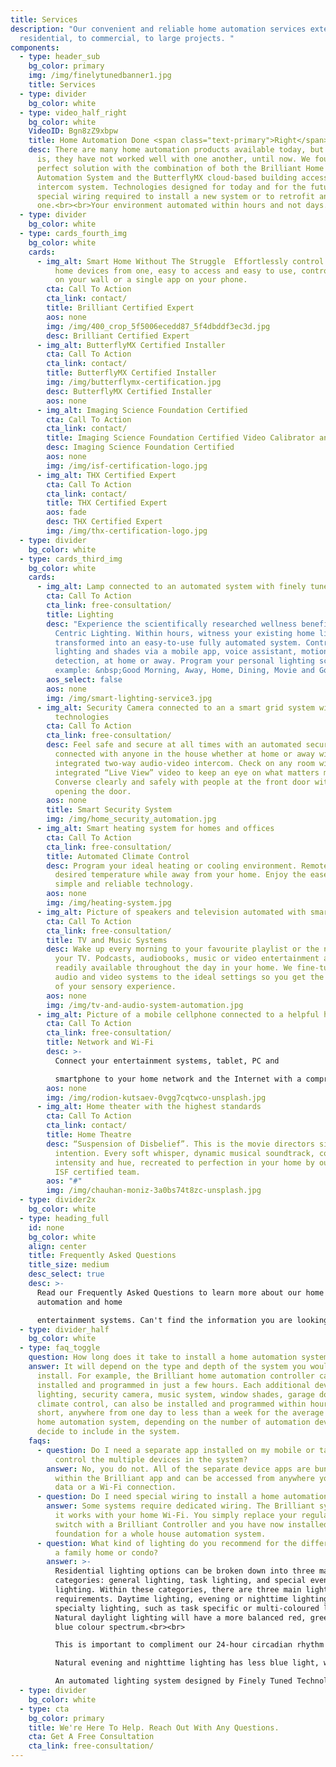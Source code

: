 ```yaml
---
title: Services
description: "Our convenient and reliable home automation services extend from
  residential, to commercial, to large projects. "
components:
  - type: header_sub
    bg_color: primary
    img: /img/finelytunedbanner1.jpg
    title: Services
  - type: divider
    bg_color: white
  - type: video_half_right
    bg_color: white
    VideoID: Bgn8zZ9xbpw
    title: Home Automation Done <span class="text-primary">Right</span>
    desc: There are many home automation products available today, but the reality
      is, they have not worked well with one another, until now. We found a
      perfect solution with the combination of both the Brilliant Home
      Automation System and the ButterflyMX cloud-based building access video
      intercom system. Technologies designed for today and for the future. No
      special wiring required to install a new system or to retrofit an existing
      one.<br><br>Your environment automated within hours and not days.
  - type: divider
    bg_color: white
  - type: cards_fourth_img
    bg_color: white
    cards:
      - img_alt: Smart Home Without The Struggle  Effortlessly control all of your smart
          home devices from one, easy to access and easy to use, control panel
          on your wall or a single app on your phone.
        cta: Call To Action
        cta_link: contact/
        title: Brilliant Certified Expert
        aos: none
        img: /img/400_crop_5f5006ecedd87_5f4dbddf3ec3d.jpg
        desc: Brilliant Certified Expert
      - img_alt: ButterflyMX Certified Installer
        cta: Call To Action
        cta_link: contact/
        title: ButterflyMX Certified Installer
        img: /img/butterflymx-certification.jpg
        desc: ButterflyMX Certified Installer
        aos: none
      - img_alt: Imaging Science Foundation Certified
        cta: Call To Action
        cta_link: contact/
        title: Imaging Science Foundation Certified Video Calibrator and Trainer
        desc: Imaging Science Foundation Certified
        aos: none
        img: /img/isf-certification-logo.jpg
      - img_alt: THX Certified Expert
        cta: Call To Action
        cta_link: contact/
        title: THX Certified Expert
        aos: fade
        desc: THX Certified Expert
        img: /img/thx-certification-logo.jpg
  - type: divider
    bg_color: white
  - type: cards_third_img
    bg_color: white
    cards:
      - img_alt: Lamp connected to an automated system with finely tuned technologies
        cta: Call To Action
        cta_link: free-consultation/
        title: Lighting
        desc: "Experience the scientifically researched wellness benefits of Human
          Centric Lighting. Within hours, witness your existing home lighting
          transformed into an easy-to-use fully automated system. Control your
          lighting and shades via a mobile app, voice assistant, motion
          detection, at home or away. Program your personal lighting scenes. For
          example: &nbsp;Good Morning, Away, Home, Dining, Movie and Goodnight."
        aos_select: false
        aos: none
        img: /img/smart-lighting-service3.jpg
      - img_alt: Security Camera connected to an a smart grid system with finely tuned
          technologies
        cta: Call To Action
        cta_link: free-consultation/
        desc: Feel safe and secure at all times with an automated security system. Stay
          connected with anyone in the house whether at home or away with the
          integrated two-way audio-video intercom. Check on any room with
          integrated “Live View” video to keep an eye on what matters most.
          Converse clearly and safely with people at the front door without
          opening the door.
        aos: none
        title: Smart Security System
        img: /img/home_security_automation.jpg
      - img_alt: Smart heating system for homes and offices
        cta: Call To Action
        cta_link: free-consultation/
        title: Automated Climate Control
        desc: Program your ideal heating or cooling environment. Remotely set the
          desired temperature while away from your home. Enjoy the ease of
          simple and reliable technology.
        aos: none
        img: /img/heating-system.jpg
      - img_alt: Picture of speakers and television automated with smart technologies
        cta: Call To Action
        cta_link: free-consultation/
        title: TV and Music Systems
        desc: Wake up every morning to your favourite playlist or the news channel on
          your TV. Podcasts, audiobooks, music or video entertainment are
          readily available throughout the day in your home. We fine-tune your
          audio and video systems to the ideal settings so you get the most out
          of your sensory experience.
        aos: none
        img: /img/tv-and-audio-system-automation.jpg
      - img_alt: Picture of a mobile cellphone connected to a helpful home system
        cta: Call To Action
        cta_link: free-consultation/
        title: Network and Wi-Fi
        desc: >-
          Connect your entertainment systems, tablet, PC and

          smartphone to your home network and the Internet with a comprehensive home wireless network. Control your home automation and home entertainment systems from your favourite devices anywhere on your property.
        aos: none
        img: /img/rodion-kutsaev-0vgg7cqtwco-unsplash.jpg
      - img_alt: Home theater with the highest standards
        cta: Call To Action
        cta_link: contact/
        title: Home Theatre
        desc: “Suspension of Disbelief”. This is the movie directors single artistic
          intention. Every soft whisper, dynamic musical soundtrack, colour
          intensity and hue, recreated to perfection in your home by our THX and
          ISF certified team.
        aos: "#"
        img: /img/chauhan-moniz-3a0bs74t8zc-unsplash.jpg
  - type: divider2x
    bg_color: white
  - type: heading_full
    id: none
    bg_color: white
    align: center
    title: Frequently Asked Questions
    title_size: medium
    desc_select: true
    desc: >-
      Read our Frequently Asked Questions to learn more about our home
      automation and home

      entertainment systems. Can't find the information you are looking for? Reach out to us and we will be happy to assist.
  - type: divider_half
    bg_color: white
  - type: faq_toggle
    question: How long does it take to install a home automation system?
    answer: It will depend on the type and depth of the system you would like to
      install. For example, the Brilliant home automation controller can be
      installed and programmed in just a few hours. Each additional device,
      lighting, security camera, music system, window shades, garage door and
      climate control, can also be installed and programmed within hours. In
      short, anywhere from one day to less than a week for the average Brilliant
      home automation system, depending on the number of automation devices you
      decide to include in the system.
    faqs:
      - question: Do I need a separate app installed on my mobile or tablet device to
          control the multiple devices in the system?
        answer: No, you do not. All of the separate device apps are bundled together
          within the Brilliant app and can be accessed from anywhere you have a
          data or a Wi-Fi connection.
      - question: Do I need special wiring to install a home automation system?
        answer: Some systems require dedicated wiring. The Brilliant system does not as
          it works with your home Wi-Fi. You simply replace your regular light
          switch with a Brilliant Controller and you have now installed the
          foundation for a whole house automation system.
      - question: What kind of lighting do you recommend for the different areas within
          a family home or condo?
        answer: >-
          Residential lighting options can be broken down into three major
          categories: general lighting, task lighting, and special event
          lighting. Within these categories, there are three main lighting
          requirements. Daytime lighting, evening or nighttime lighting and
          specialty lighting, such as task specific or multi-coloured lighting.
          Natural daylight lighting will have a more balanced red, green and
          blue colour spectrum.<br><br>

          This is important to compliment our 24-hour circadian rhythm cycle.<br><br>

          Natural evening and nighttime lighting has less blue light, which is critical for a healthy sleep cycle. Similarly, just like natural sunrise and sunset lighting, the lighting in your home should change from daytime to nighttime colour spectrum automatically.<br><br>

          An automated lighting system designed by Finely Tuned Technologies can be programmed to do this for you.
  - type: divider
    bg_color: white
  - type: cta
    bg_color: primary
    title: We're Here To Help. Reach Out With Any Questions.
    cta: Get A Free Consultation
    cta_link: free-consultation/
---
```

